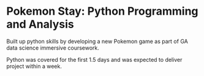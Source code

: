 # Pokemon Stay: Python Programming and Analysis
Built up python skills by developing a new Pokemon game as part of GA data science immersive coursework.

Python was covered for the first 1.5 days and was expected to deliver project within a week.
